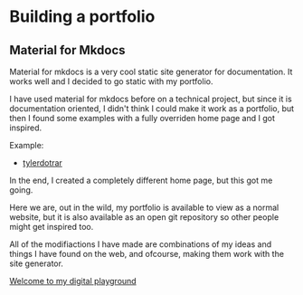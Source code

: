 # Building a portfolio

## Material for Mkdocs 

Material for mkdocs is a very cool static site generator for documentation. It works well and I decided to go static with my portfolio. 

I have used material for mkdocs before on a technical project, but since it is documentation oriented, I didn't think I could make it work as a portfolio, but then I found some examples with a fully overriden home page and I got inspired. 

Example: 
 - [tylerdotrar](https://github.com/tylerdotrar/mkdocs-coverpage)

In the end, I created a completely different home page, but this got me going.

Here we are, out in the wild, my portfolio is available to view as a normal website, but it is also available as an open git repository so other people might get inspired too. 

All of the modifiactions I have made are combinations of my ideas and things I have found on the web, and ofcourse, making them work with the site generator. 

[Welcome to my digital playground](https://anelllya.github.io/portfolio/)

